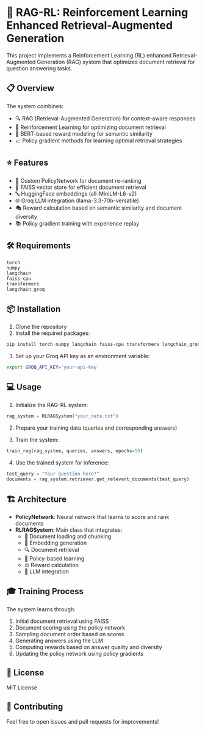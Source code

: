 # 🚀 RAG-RL: Reinforcement Learning Enhanced Retrieval-Augmented Generation

This project implements a Reinforcement Learning (RL) enhanced Retrieval-Augmented Generation (RAG) system that optimizes document retrieval for question answering tasks.

## 📋 Overview

The system combines:
- 🔍 RAG (Retrieval-Augmented Generation) for context-aware responses
- 🧠 Reinforcement Learning for optimizing document retrieval
- 🤖 BERT-based reward modeling for semantic similarity
- 📈 Policy gradient methods for learning optimal retrieval strategies

## ⭐ Features

- 🎯 Custom PolicyNetwork for document re-ranking
- 💨 FAISS vector store for efficient document retrieval
- 🔤 HuggingFace embeddings (all-MiniLM-L6-v2)
- 🌐 Groq LLM integration (llama-3.3-70b-versatile)
- 🎭 Reward calculation based on semantic similarity and document diversity
- 📚 Policy gradient training with experience replay

## 🛠️ Requirements

```
torch
numpy
langchain
faiss-cpu
transformers
langchain_groq
```

## 📦 Installation

1. Clone the repository
2. Install the required packages:
```bash
pip install torch numpy langchain faiss-cpu transformers langchain_groq
```
3. Set up your Groq API key as an environment variable:
```bash
export GROQ_API_KEY='your-api-key'
```

## 💻 Usage

1. Initialize the RAG-RL system:
```python
rag_system = RLRAGSystem("your_data.txt")
```

2. Prepare your training data (queries and corresponding answers)

3. Train the system:
```python
train_rag(rag_system, queries, answers, epochs=50)
```

4. Use the trained system for inference:
```python
test_query = "Your question here?"
documents = rag_system.retriever.get_relevant_documents(test_query)
```

## 🏗️ Architecture

- **PolicyNetwork**: Neural network that learns to score and rank documents
- **RLRAGSystem**: Main class that integrates:
  - 📝 Document loading and chunking
  - 🔢 Embedding generation
  - 🔍 Document retrieval
  - 🎯 Policy-based learning
  - ⚖️ Reward calculation
  - 🤖 LLM integration

## 🎓 Training Process

The system learns through:
1. Initial document retrieval using FAISS
2. Document scoring using the policy network
3. Sampling document order based on scores
4. Generating answers using the LLM
5. Computing rewards based on answer quality and diversity
6. Updating the policy network using policy gradients

## 📄 License

MIT License

## 🤝 Contributing

Feel free to open issues and pull requests for improvements!